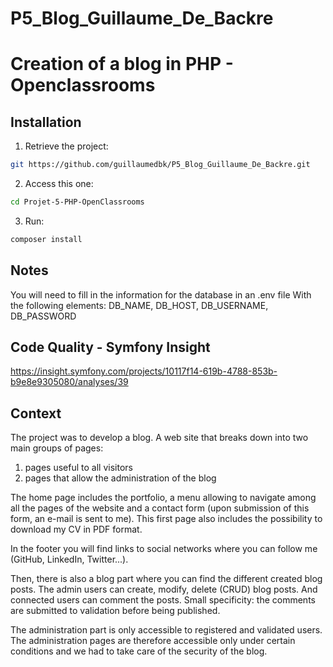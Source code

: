 # P5_Blog_Guillaume_De_Backre
# Creation of a blog in PHP - Openclassrooms

## Installation

1. Retrieve the project:
```bash
git https://github.com/guillaumedbk/P5_Blog_Guillaume_De_Backre.git
```
2. Access this one: 
```bash
cd Projet-5-PHP-OpenClassrooms
```
3. Run: 
```bash
composer install
```
## Notes
You will need to fill in the information for the database in an .env file
With the following elements:
DB_NAME, DB_HOST, DB_USERNAME, DB_PASSWORD 

## Code Quality - Symfony Insight
https://insight.symfony.com/projects/10117f14-619b-4788-853b-b9e8e9305080/analyses/39

## Context
The project was to develop a blog. A web site that breaks down into two main groups of pages:

1. pages useful to all visitors
2. pages that allow the administration of the blog

The home page includes the portfolio, a menu allowing to navigate among all the pages of the website and a contact form (upon submission of this form, an e-mail is sent to me). This first page also includes the possibility to download my CV in PDF format.

In the footer you will find links to social networks where you can follow me (GitHub, LinkedIn, Twitter...).

Then, there is also a blog part where you can find the different created blog posts. The admin users can create, modify, delete (CRUD) blog posts. And connected users can comment the posts. Small specificity: the comments are submitted to validation before being published.

The administration part is only accessible to registered and validated users. The administration pages are therefore accessible only under certain conditions and we had to take care of the security of the blog. 
